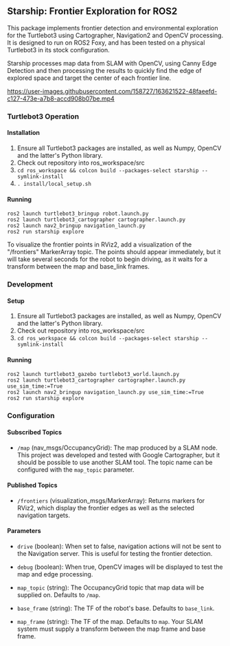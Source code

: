 Starship: Frontier Exploration for ROS2
---------------------------------------
This package implements frontier detection and environmental exploration for the Turtlebot3 using Cartographer, Navigation2 and OpenCV processing. It is designed to run on ROS2 Foxy, and has been tested on a physical Turtlebot3 in its stock configuration.

Starship processes map data from SLAM with OpenCV, using Canny Edge Detection and then processing the results to quickly find the edge of explored space and target the center of each frontier line.

https://user-images.githubusercontent.com/158727/163621522-48faeefd-c127-473e-a7b8-accd908b07be.mp4

### Turtlebot3 Operation

#### Installation
1. Ensure all Turtlebot3 packages are installed, as well as Numpy, OpenCV and the latter's Python library.
2. Check out repository into ros_workspace/src
3. `cd ros_workspace && colcon build --packages-select starship --symlink-install`
4. `. install/local_setup.sh`

#### Running
```
ros2 launch turtlebot3_bringup robot.launch.py
ros2 launch turtlebot3_cartographer cartographer.launch.py
ros2 launch nav2_bringup navigation_launch.py
ros2 run starship explore
```

To visualize the frontier points in RViz2, add a visualization of the "/frontiers" MarkerArray topic. The points should appear immediately, but it will take several seconds for the robot to begin driving, as it waits for a transform between the map and base_link frames.


### Development

#### Setup
1. Ensure all Turtlebot3 packages are installed, as well as Numpy, OpenCV and the latter's Python library.
2. Check out repository into ros_workspace/src
3. `cd ros_workspace && colcon build --packages-select starship --symlink-install`

#### Running
```
ros2 launch turtlebot3_gazebo turtlebot3_world.launch.py
ros2 launch turtlebot3_cartographer cartographer.launch.py use_sim_time:=True
ros2 launch nav2_bringup navigation_launch.py use_sim_time:=True
ros2 run starship explore
```


### Configuration

#### Subscribed Topics
* `/map` (nav_msgs/OccupancyGrid): The map produced by a SLAM node. This project was developed and tested with Google Cartographer, but it should be possible to use another SLAM tool. The topic name can be configured with the `map_topic` parameter.

#### Published Topics
* `/frontiers` (visualization_msgs/MarkerArray): Returns markers for RViz2, which display the frontier edges as well as the selected navigation targets.

#### Parameters
* `drive` (boolean): When set to false, navigation actions will not be sent to the Navigation server. This is useful for testing the frontier detection.

* `debug` (boolean): When true, OpenCV images will be displayed to test the map and edge processing.

* `map_topic` (string): The OccupancyGrid topic that map data will be supplied on. Defaults to `/map`.

* `base_frame` (string): The TF of the robot's base. Defaults to `base_link`.

* `map_frame` (string): The TF of the map. Defaults to `map`. Your SLAM system must supply a transform between the map frame and base frame.
